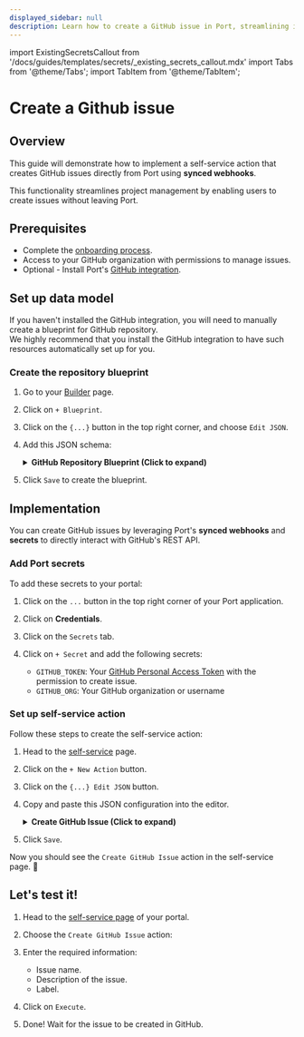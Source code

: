 ```yaml
---
displayed_sidebar: null
description: Learn how to create a GitHub issue in Port, streamlining issue categorization and tracking.
---
```


import ExistingSecretsCallout from '/docs/guides/templates/secrets/_existing_secrets_callout.mdx'
import Tabs from '@theme/Tabs';
import TabItem from '@theme/TabItem';

# Create a Github issue

## Overview
This guide will demonstrate how to implement a self-service action that creates GitHub issues directly from Port using **synced webhooks**.

This functionality streamlines project management by enabling users to create issues without leaving Port.


## Prerequisites

- Complete the [onboarding process](/getting-started/overview).
- Access to your GitHub organization with permissions to manage issues.
- Optional - Install Port's [GitHub integration](https://docs.port.io/build-your-software-catalog/sync-data-to-catalog/git/github/).

## Set up data model

If you haven't installed the GitHub integration, you will need to manually create a blueprint for GitHub repository.  
We highly recommend that you install the GitHub integration to have such resources automatically set up for you. 

<h3> Create the repository blueprint </h3>

1. Go to your [Builder](https://app.getport.io/settings/data-model) page.
2. Click on `+ Blueprint`.
3. Click on the `{...}` button in the top right corner, and choose `Edit JSON`.
4. Add this JSON schema:

    <details>
    <summary><b>GitHub Repository Blueprint (Click to expand)</b></summary>

    ```json showLineNumbers
    {
    "identifier": "githubRepository",
    "title": "Repository",
    "icon": "Microservice",
    "schema": {
        "properties": {
        "readme": {
            "title": "README",
            "type": "string",
            "format": "markdown"
        },
        "url": {
            "title": "Repository URL",
            "type": "string",
            "format": "url"
        },
        "defaultBranch": {
            "title": "Default branch",
            "type": "string"
        }
        },
        "required": []
    },
    "mirrorProperties": {},
    "calculationProperties": {},
    "relations": {}
    }
    ```
    </details>
5. Click `Save` to create the blueprint.


## Implementation

You can create GitHub issues by leveraging Port's **synced webhooks** and **secrets** to directly interact with GitHub's REST API.

### Add Port secrets

To add these secrets to your portal:

1. Click on the `...` button in the top right corner of your Port application.

2. Click on **Credentials**.

3. Click on the `Secrets` tab.

4. Click on `+ Secret` and add the following secrets:
    - `GITHUB_TOKEN`: Your [GitHub Personal Access Token](https://docs.github.com/en/authentication/keeping-your-account-and-data-secure/managing-your-personal-access-tokens) with the permission to create issue.
    - `GITHUB_ORG`: Your GitHub organization or username


### Set up self-service action

Follow these steps to create the self-service action:

1. Head to the [self-service](https://app.getport.io/self-serve) page.
2. Click on the `+ New Action` button.
3. Click on the `{...} Edit JSON` button.
4. Copy and paste this JSON configuration into the editor.

    <details>
    <summary><b>Create GitHub Issue (Click to expand)</b></summary>

    ```json showLineNumbers
    {
    "identifier": "create_github_issue",
    "title": "Create GitHub Issue",
    "icon": "Github",
    "description": "A self service action to open a GitHub repository issue with labels",
    "trigger": {
        "type": "self-service",
        "operation": "DAY-2",
        "userInputs": {
        "properties": {
            "title": {
            "icon": "DefaultProperty",
            "type": "string",
            "title": "Issue Title"
            },
            "labels": {
            "type": "array",
            "title": "Label",
            "description": "issue label",
            "default": [
                "bug"
            ],
            "items": {
                "enum": [
                "bug",
                "enhancement",
                "documentation",
                "dependencies",
                "question",
                "invalid",
                "duplicate"
                ],
                "enumColors": {
                "bug": "red",
                "enhancement": "turquoise",
                "documentation": "blue",
                "dependencies": "purple",
                "question": "lime",
                "invalid": "yellow",
                "duplicate": "orange"
                },
                "type": "string"
            }
            },
            "content": {
            "type": "string",
            "title": "Content",
            "format": "markdown"
            }
        },
        "required": [
            "title"
        ],
        "order": [
            "title",
            "content",
            "labels"
        ]
        },
        "blueprintIdentifier": "githubRepository"
    },
    "invocationMethod": {
        "type": "WEBHOOK",
        "url": "https://api.github.com/{{ .secrets.GITHUB_ORG }}/{{ .entity.identifier }}/issues",
        "agent": false,
        "synchronized": true,
        "method": "POST",
        "headers": {
        "Content-Type": "application/json",
        "Authorization": "Bearer {{ .secrets.GITHUB_TOKEN }}",
        "Accept": "application/vnd.github+json"
        },
        "body": {
        "title": "{{ .inputs.title }}",
        "labels": "{{ .inputs.labels }}",
        "body": "{{ .inputs.content }}"
        }
    },
    "requiredApproval": false
    }
    ```
    </details>

5. Click `Save`.

Now you should see the `Create GitHub Issue` action in the self-service page. 🎉


## Let's test it!

1. Head to the [self-service page](https://app.getport.io/self-serve) of your portal.

2. Choose the `Create GitHub Issue` action:

3. Enter the required information:
   - Issue name.
   - Description of the issue.
   - Label.

4. Click on `Execute`.

5. Done! Wait for the issue to be created in GitHub.
